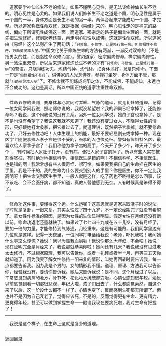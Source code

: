 &emsp;道家要学神仙长生不老的修法，如果不懂明心见性，是无法谈修神仙长生不老的。明心见性是心灵的。如果我们说人们修长生不老之道是个圆，明心见性是属于一个圆的一半，身体方面是长生不老的另一半。两伴合起来才能成功一个圆、才完整。所以道家称做性命双修，就是根据《易经》来的。明心见性走的是禅宗的路线，偏向于所谓见性成佛这一面；而道家、密宗走的路子是偏重生理的一面，就是先把生理修好，修到返老还童，再走明心见性以成佛。这就是性命双修。所以道家由《易经》这个法则产生了两句话：“``只修命，不修性，此是修行第一病。但修祖性不修丹，万劫英灵难入圣。``”中国文化关于修炼生命的方法有两派，一派反对双修的（不是指男女的性，而是指性命双修而言）。譬如道家、密宗偏向修命，禅宗偏向修性。另一派注重双修，所以后来道家修炼长生不老的才有“``只修命，不修性，此是修行第一病``”的警语。只晓得炼功夫，炼精气神、炼气脉，把身体搞好，就是只修命。下面一句是“``但修祖性不修丹``”，讲佛家的人光念佛呀，参禅打坐呀，身体方面不管，那就“``万劫英灵难入圣``”了。不修命就不能炼成纯阳之体，不能成佛、不能成仙，永远也不会成功的。这也是真话。所以中国正统的道家注重性命双修。
___
&emsp;性命双修的法则，要身体与心灵同时并重。气脉的道理，就是复卦的道理。记得一位女同学问我说，照老师你说的，我就没希望啦？我的卵巢已经拿掉了，还能修命吗？我说，这个同我说的没有关系。另外一位女同学说，她的子宫也拿掉了，是不是也没有希望了？我说这我就不知道了！我还没有变过女人，不晓得女性的情形，只好跟她打太极拳，把它推过去了。就道理讲，既然把子宫拿掉，就不要修命功了，只好去修性功吧！人体生理上的机能，最好不要轻易割去或拿掉一种。现在医学上随便拿掉人家子宫是很不妥的，被拿的人也很冤枉。譬如有位妇科名医，最喜欢给人家拿子宫了！我们称他为拿子宫的高手，今天开了多少个，昨天开了多少个……有时候把人家肚子打开，没有病，便把人家子宫割掉了。所以有些人实在被割得冤枉，有时绝对地相信科学、相信医生是错的啊！不相信科学、不相信医生，也是错的啊！我常常想有些人很奇怪、很可怜。如果要我把自己的生命捏在医生的手里，我是不干的。我的生命为什么要交到别人的手里？你是医生，你不一定比我高明呀！把生命交到医生手里，一般人就是这样，吃了药也不晓得是怎么回事，该不该吃、会不会医好病，都不知道，真教人替他感到无奈。人有时候真是笨得不得了。
___
&emsp;修命功这件事，要懂得这个运。什么运呢？这意思就是道家采取活子时的说法。子时就是复卦，一阳来复。其实女性过了四十九岁，不一定说经期完了就没有希望了。拿女性作标准的原因，是因为女性的生命显得明显。假定女性在月经还没有断以前，修命功返老还童就快了。如果过了七七四十九或在五十几岁，没有月经了，要加一倍的力量，才能修持到气脉通，月经重来。这是有可能的，我们同学里边有几位就是这样。记得一天夜里，一位同学打电话给我说：老师，吓死我啦！我问她什么事这么惊慌？她说：我以为是我血崩啦！我说你那么大年纪，不会吧！她说：现在证明完全是月经来了。我说那就恭喜你啦！她问还有几天？我说我没有见过老太太修行，不过根据原理，我可以告诉你，或者一礼拜或者半个月，再等三五天你就知道了。因为我要了解女性修持一阳来复的情形，叫她再回转时要告诉我，每一点都要告诉我。因为我是个男的，女的情形我不懂。道理、原理、方法我可以告诉你，经验我没有，要请你告诉我。她后来告诉我说：是不同，这个月经过了以后，平常感觉到病痛的地方，骨节呀、老化地方统统都变啦，心情也感到很年轻。她说以前感觉到看一切都很悲观，年纪大啦，孩子们出去了，什么都感觉索然。自这个来了以后，这一阶段什么都不一样了，心情也变了，反而感到生死都无所谓了。但也并不是因为自己衰老了，觉得应该死，不是的，反而觉得更有生命、更有精力、更觉得年轻，甚至可以做到掌握生命——假设我现在要病死啦，我对生命有把握了！
___
&emsp;我说是这个样子，在生命上这就是复卦的道理。
___
[返回目录](../../master/README.md#目录)